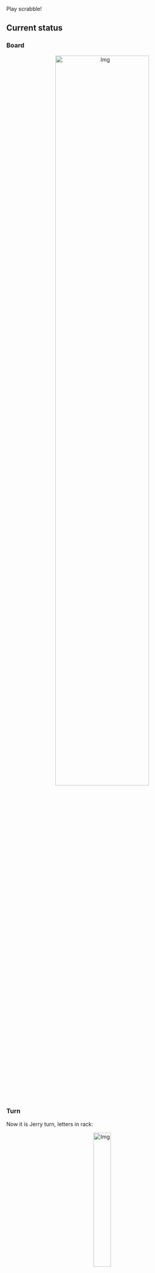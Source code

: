 
Play scrabble!
## Current status
### Board
<p align="center">
<img src="https://raw.githubusercontent.com/radosz99/radosz99/main/board.png" width=70% alt="Img"/>
    </p>
    
### Turn
Now it is Jerry turn, letters in rack:
<p align="center">
<img src="https://raw.githubusercontent.com/radosz99/radosz99/main/rack.png" width=30% alt="Img"/>
</p>

### Game score
| Id | Player name | Points |
  | - | - | - |  
|0 | Tom | 126
|1 | Jerry | 151
## Make the move
Make the move and insert the letters by creating an [issue](https://github.com/radosz99/radosz99/issues/new?title=scrabble%7Cmove%7C7%3AA%3ARIDE&body=Just+push+%27Submit+new+issue%27+or+update+with+your+move.) according to the rules or...

## Possibly best moves  
Are you sure? :smiling_imp: :smiling_imp: :smiling_imp:
<details>
  <summary>Spoiler warning!</summary>
  
  | Id | Move | Issue link | Points |
  | - | - | - | - |  
|1| J:12:eel | [scrabble&#124;move&#124;J:12:eel](https://github.com/radosz99/radosz99/issues/new?title=scrabble%7Cmove%7CJ%3A12%3Aeel&body=Just+push+%27Submit+new+issue%27+or+update+with+your+move.) | 5 
|2| J:12:til | [scrabble&#124;move&#124;J:12:til](https://github.com/radosz99/radosz99/issues/new?title=scrabble%7Cmove%7CJ%3A12%3Atil&body=Just+push+%27Submit+new+issue%27+or+update+with+your+move.) | 5 
|3| J:12:tel | [scrabble&#124;move&#124;J:12:tel](https://github.com/radosz99/radosz99/issues/new?title=scrabble%7Cmove%7CJ%3A12%3Atel&body=Just+push+%27Submit+new+issue%27+or+update+with+your+move.) | 5 
|4| J:12:ail | [scrabble&#124;move&#124;J:12:ail](https://github.com/radosz99/radosz99/issues/new?title=scrabble%7Cmove%7CJ%3A12%3Aail&body=Just+push+%27Submit+new+issue%27+or+update+with+your+move.) | 5 
|5| J:13:el | [scrabble&#124;move&#124;J:13:el](https://github.com/radosz99/radosz99/issues/new?title=scrabble%7Cmove%7CJ%3A13%3Ael&body=Just+push+%27Submit+new+issue%27+or+update+with+your+move.) | 4 
|6| 8:F:tae | [scrabble&#124;move&#124;8:F:tae](https://github.com/radosz99/radosz99/issues/new?title=scrabble%7Cmove%7C8%3AF%3Atae&body=Just+push+%27Submit+new+issue%27+or+update+with+your+move.) | 4 
|7| 6:M:ait | [scrabble&#124;move&#124;6:M:ait](https://github.com/radosz99/radosz99/issues/new?title=scrabble%7Cmove%7C6%3AM%3Aait&body=Just+push+%27Submit+new+issue%27+or+update+with+your+move.) | 4 
|8| 6:M:att | [scrabble&#124;move&#124;6:M:att](https://github.com/radosz99/radosz99/issues/new?title=scrabble%7Cmove%7C6%3AM%3Aatt&body=Just+push+%27Submit+new+issue%27+or+update+with+your+move.) | 4 
|9| 6:M:eat | [scrabble&#124;move&#124;6:M:eat](https://github.com/radosz99/radosz99/issues/new?title=scrabble%7Cmove%7C6%3AM%3Aeat&body=Just+push+%27Submit+new+issue%27+or+update+with+your+move.) | 4 
|10| 6:M:tet | [scrabble&#124;move&#124;6:M:tet](https://github.com/radosz99/radosz99/issues/new?title=scrabble%7Cmove%7C6%3AM%3Atet&body=Just+push+%27Submit+new+issue%27+or+update+with+your+move.) | 4 
</details>
    
## Latest moves

| Id | Type | Move / Letters to replace | Created words / New letters | Date | Points | Player | Who |
| - | - | - | - | - | - | - | - |
|8| INSERT | 14:J:loupen | ['LOUPEN'] | 11/24/2022, 12:55:43 | 27 | Tom | [radosz99](github.com/radosz99) |
|7| INSERT | M:11:quep | ['QUEP'] | 11/24/2022, 12:29:51 | 30 | Jerry | [radosz99](github.com/radosz99) |
|6| INSERT | 11:K:suq | ['SUQ'] | 11/24/2022, 12:27:31 | 24 | Tom | [radosz99](github.com/radosz99) |
|5| INSERT | O:6:toison | ['TOISON'] | 11/24/2022, 12:26:55 | 21 | Jerry | [radosz99](github.com/radosz99) |
|4| INSERT | 9:J:decoys | ['DECOYS'] | 11/24/2022, 12:24:38 | 24 | Tom | [radosz99](github.com/radosz99) |
|3| INSERT | H:6:owe | ['OWE'] | 11/24/2022, 12:06:20 | 6 | Jerry | [radosz99](github.com/radosz99) |
|2| INSERT | 5:J:jaw | ['JAW'] | 11/24/2022, 12:05:11 | 29 | Tom | [radosz99](github.com/radosz99) |
|1| INSERT | K:4:garbless | ['GARBLESS'] | 11/24/2022, 12:01:06 | 94 | Jerry | [radosz99](github.com/radosz99) |
|0| INSERT | 7:H:wemb | ['WEMB'] | 11/24/2022, 11:59:20 | 22 | Tom | [radosz99](github.com/radosz99) |